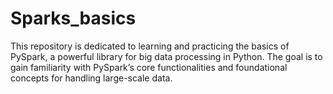 # Sparks_basics
This repository is dedicated to learning and practicing the basics of PySpark, a powerful library for big data processing in Python. The goal is to gain familiarity with PySpark’s core functionalities and foundational concepts for handling large-scale data.
